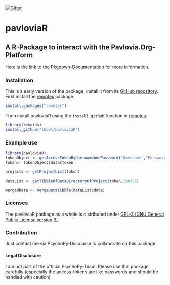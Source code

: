 [![Gitter](https://badges.gitter.im/pavloviaR/community.svg)](https://gitter.im/pavloviaR/community?utm_source=badge&utm_medium=badge&utm_campaign=pr-badge)

# pavloviaR 
## A R-Package to interact with the Pavlovia.Org-Platform

Here is the link to the [Pkgdown-Documentation](https://pavloviar.psychfactors.de/) for more information.

### Installation


This is a early version of the package, install it from its
[GitHub repository](https://github.com/lboel/pavloviaR). First
install the [remotes](https://github.com/r-lib/remotes) package.

```r
install.packages("remotes")
```

Then install pavloviaR using the `install_github` function in
[remotes](https://github.com/r-lib/remotes).

```r
library(remotes)
install_github("lboel/pavloviaR")
```

### Example use



```r
library(pavloviaR)
tokenObject <- getAccessTokenByUsernameAndPassword("Username","Password")
token<- tokenObject$data$token

projects <- getProjectList(token)

dataList <- getTibbleOfDataDirectoryOfProject(token,150783) 

mergedData <- mergeDataTibble(dataList$data)

```

### Licenses

The pavloviaR package as a whole is distributed under
[GPL-3 (GNU General Public License version 3)](https://www.gnu.org/licenses/gpl-3.0.en.html).

### Contribution

Just contact me via PsychoPy-Discourse to collaborate on this package


#### Legal Disclosure
I am not part of the official PsychoPy-Team. Please use this package carefully (especially the access-tokens are like passwords and should be handled with caution) 
